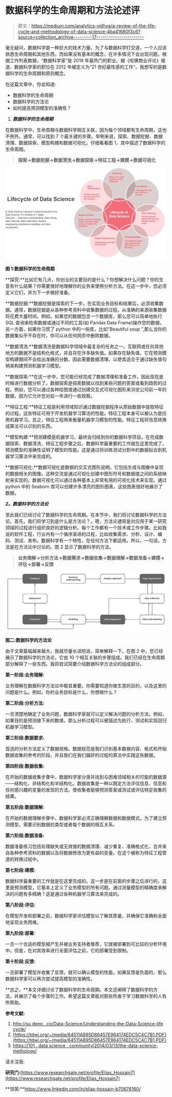# 数据科学的生命周期和方法论述评

> 原文：<https://medium.com/analytics-vidhya/a-review-of-the-life-cycle-and-methodology-of-data-science-4ba41680f3c6?source=collection_archive---------17----------------------->

毫无疑问，数据科学是一种巨大的技术力量。为了与数据科学打交道，一个人应该熟悉生命周期和其他东西，而如果没有基本的概念，在许多情况下会出现问题。根据工作列表数据，“数据科学家”是 2019 年最热门的职业。据《哈佛商业评论》报道，数据科学家的职位在 2012 年被定义为“21 世纪最性感的工作”。我想写的是数据科学的生命周期和原则概念。

在这篇文章中，你会知道:

*   数据科学的生命周期
*   数据科学的方法论
*   如何提高预测模型的准确性？

1.  ***数据科学的生命周期***

在数据科学中，生命周期与数据科学相互关联，因为每个领域都有生命周期，这也不例外。通常，可以找到 7 个最关键的步骤。举例来说，探索、数据挖掘、数据清理、数据探索、模型构建和数据可视化。仔细看看图 1，其中描述了数据科学的生命周期。

> **探索→数据挖掘→数据清洗→数据探索→特征工程→建模→数据可视化**

![](img/480152601aa03e5fedb8b89d4feb5392.png)

**图 1:数据科学的生命周期**

**探究:**比如它有几点，你创业的主要目的是什么？你想解决什么问题？你的生意有什么结果？你需要很好地理解你的业务来使用分析方法。在这一步中，您必须定义它们，并为下一步做好准备。

**数据挖掘:**数据挖掘是探索的下一步。在实现业务目标和结果后，必须收集数据。通常，数据挖掘是从各种参考资料中收集数据的过程。从准确的来源收集数据将花费大量时间，例如，如果您的数据包含一个数据库，那么您可以简单地执行 SQL 查询来检索数据或通过不同的工具(如 Pandas Data Frame)操作您的数据。另一方面，如果你习惯了 python 中的一些库，比如“Beautiful soup ”,那么当你的数据集似乎不存在时，你可以从任何网页中删除数据。

**数据清洗:**数据清洗是数据科学领域中最复杂的任务之一。互联网或任何其他地方的数据不是结构化格式，并且存在许多缺失值。如果存在缺失值，它在预测模型构建期间不会给出准确的分数，因此需要数据清理，以使其适合于通过缺失值句柄来构建预测机器学习模型。

**数据探索:**在这一步中，您可能已经完成了数据清理和准备工作，因此现在是时候进行数据分析了。数据探索是探索数据以找到某些问题的答案或看到趋势的过程。例如，您可以通过各种绘图或通过创建交互式可视化图形来浏览公司前一年的数据，因为它允许您对前一年进行一些观察。

**特征工程:**特征工程是利用领域知识通过数据挖掘程序从原始数据中提取特征的过程。这些特征可用于开发机器学习算法的性能。特征工程本身可以被认为是应用机器学习。总之，特征工程用来衡量机器学习模型的性能。特征工程将信息转换成算法可以识别的东西。

**模型构建:**预测建模是机器学习，最终会归结到你的数据科学项目。在完成数据探索、数据清洗、特征工程步骤之后，数据科学最重要的工作就在这里完成了。预测模型的准确性证明了模型的性能。这是通过将训练测试分割中的数据拟合到机器学习算法中来完成的。

**数据可视化:**数据可视化是数据的交互式图形说明。它包括生成与图像中呈现的数据相关的图像。这种交流是通过可视化创建中图形符号和数据值之间的系统映射来实现的。数据可视化可以通过各种基本上非常有用的可视化技术来实现。通过 python 中的 Seaborn 库可以创建许多漂亮的图形图表，这些图表很好地展示了数据。

***2。数据科学的方法论***

至此我们已经讨论了数据科学的生命周期。在本节中，我们将讨论数据科学的方法论。首先，我们将学习到底什么是方法论？。嗯，方法论通常是对应用于某一研究领域的过程进行组织良好的逻辑分析。每个工作都有一个技术或工作步骤。比如我说的软件工程，行业内有一个循序渐进的过程，比如收集需求、分析、设计、编码、测试、发布。数据科学有一个特性，在任何方法下都适用。所以，一句话，方法是在方法论中讨论的。图 2 显示了数据科学的方法。

> **业务理解→分析方法→数据需求→数据收集→数据理解→数据准备→建模→评估→部署→反馈**

![](img/b12f4a8da1eea6db52392eacd3975e25.png)

**图二:数据科学的方法论**

由于文章篇幅越来越大，我就尽量长话短说，简单解释一下。在图 2 中，您已经展示了数据科学的方法论，它由 10 个相互关联的步骤组成。我们已经在生命周期部分解释了一些东西。我将尝试简要介绍数据科学方法论的组成部分。

**第一阶段:业务理解:**

业务理解在数据科学方法论中极其重要。你需要知道你做生意的目的，以及这里的问题是什么。例如，你的业务目标是什么，你想做什么？

**第二阶段:分析方法:**

一旦清楚地确定了业务问题，数据科学家就可以定义解决问题的分析方法。例如，如果目的是预测接下来的数值，那么分析过程可以被描述为执行、测试和实现回归机器学习模型。

**第三阶段:数据要求:**

首选的分析方法定义了数据规格。数据规范是我们识别基本数据内容、格式和开始数据收集的参考的阶段，并且我们在我们偏好的过程的算法中实践这些数据。

**第四阶段:数据收集:**

在开始的数据收集步骤中，数据科学家分类并找到与困难领域相关的可能的数据源——结构化、非结构化和半结构化。数据收集是一种以既定方法评估信息、信息和任何感兴趣的变量的发现的方法，使收集者能够预测答案或测试或评估特定收集的结果。

**第五阶段:数据理解:**

在开始的数据理解步骤中，数据科学家必须正确理解数据和数据模式。为了建立预测模型，需要识别数据的类型或者每个数据的相互关系。

**第六阶段:数据准备:**

数据准备练习包括处理缺失或无效值的数据清理、减少重复、准确格式化、合并来自各种参考资料的数据以及将数据修改为更有益的变量。在这个被称为特征工程管道的转换过程中。

**第七阶段:建模:**

数据科学最重要的工作就是在这里完成的。这一步是在前面的步骤之后进行的，这里是预测模型，它基本上定义了业务模型的所有问题。通过测量模型的精确度来解决的问题有多精确？这是通过各种机器学习算法来完成的。

**第八阶段:评估:**

在模型开发和部署之前，数据科学家评估模型以了解其质量，并确保它准确和全面地呈现业务困难。

**第九阶段:部署:**

一旦一个合适的模型被产生并被业务支持者推荐，它就被部署到可比较的分析环境中。但是，在对其效率进行全面评估之前，它的部署受到限制。

**第十阶段:反馈:**

一旦部署了模型并收集了反馈，就可以确认模型的性能。如果反馈是负面的，那么数据科学家可以再次尝试提高模型的准确性。

**总之，**本文详细讨论了数据科学的生命周期。本文还阐释了数据科学的方法，并展示了每个步骤的工作。希望这篇文章能对那些热衷于学习数据科学的人有所帮助。

**参考文献:**

1.  [http://su deep . co/Data-Science/Understanding-the-Data-Science-life cycle/](http://sudeep.co/data-science/Understanding-the-Data-Science-Lifecycle/)
2.  [https://tdwi.org/~/media/64511A895D86457E964174EDC5C4C7B1.PDF](https://tdwi.org/~/media/64511A895D86457E964174EDC5C4C7B1.PDF)
3.  [https://101 . data science . community/2014/03/13/the-data-science-methology/](https://101.datascience.community/2014/03/13/the-data-science-methology/)

请关注我:

**研究门:**[https://www.researchgate.net/profile/Elias_Hossain7](https://www.researchgate.net/profile/Elias_Hossain7)

**领英:**https://www.linkedin.com/in/elias-hossain-b70678160/